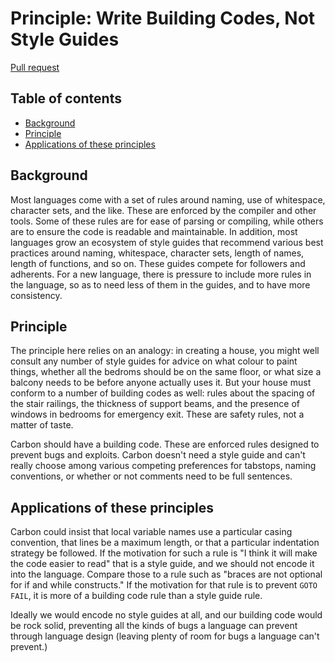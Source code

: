 # Principle: Write Building Codes, Not Style Guides

<!--
Part of the Carbon Language project, under the Apache License v2.0 with LLVM
Exceptions. See /LICENSE for license information.
SPDX-License-Identifier: Apache-2.0 WITH LLVM-exception
-->

[Pull request](https://github.com/carbon-language/carbon-lang/pull/546)

<!-- toc -->

## Table of contents

-   [Background](#background)
-   [Principle](#principle)
-   [Applications of these principles](#applications-of-these-principles)

<!-- tocstop -->

## Background

Most languages come with a set of rules around naming, use of whitespace,
character sets, and the like. These are enforced by the compiler and other
tools. Some of these rules are for ease of parsing or compiling, while others
are to ensure the code is readable and maintainable. In addition, most languages
grow an ecosystem of style guides that recommend various best practices around
naming, whitespace, character sets, length of names, length of functions, and so
on. These guides compete for followers and adherents. For a new language, there
is pressure to include more rules in the language, so as to need less of them in
the guides, and to have more consistency.

## Principle

The principle here relies on an analogy: in creating a house, you might well
consult any number of style guides for advice on what colour to paint things,
whether all the bedroms should be on the same floor, or what size a balcony
needs to be before anyone actually uses it. But your house must conform to a
number of building codes as well: rules about the spacing of the stair railings,
the thickness of support beams, and the presence of windows in bedrooms for
emergency exit. These are safety rules, not a matter of taste.

Carbon should have a building code. These are enforced rules designed to prevent
bugs and exploits. Carbon doesn't need a style guide and can't really choose
among various competing preferences for tabstops, naming conventions, or whether
or not comments need to be full sentences.

## Applications of these principles

Carbon could insist that local variable names use a particular casing
convention, that lines be a maximum length, or that a particular indentation
strategy be followed. If the motivation for such a rule is "I think it will make
the code easier to read" that is a style guide, and we should not encode it into
the language. Compare those to a rule such as "braces are not optional for if
and while constructs." If the motivation for that rule is to prevent
`GOTO FAIL`, it is more of a building code rule than a style guide rule.

Ideally we would encode no style guides at all, and our building code would be
rock solid, preventing all the kinds of bugs a language can prevent through
language design (leaving plenty of room for bugs a language can't prevent.)
